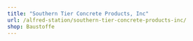 ```yaml
---
title: "Southern Tier Concrete Products, Inc"
url: /alfred-station/southern-tier-concrete-products-inc/
shop: Baustoffe
---
```

